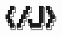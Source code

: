 ```
  ██╗    ██╗   ██╗██╗  
 ██╔╝   ██╔╝   ██║╚██╗ 
██╔╝   ██╔╝    ██║ ╚██╗
╚██╗  ██╔╝██   ██║ ██╔╝
 ╚██╗██╔╝ ╚█████╔╝██╔╝ 
  ╚═╝╚═╝   ╚════╝ ╚═╝  
                       
```


<!--
**MessyToilet/MessyToilet** is a ✨ _special_ ✨ repository because its `README.md` (this file) appears on your GitHub profile.

Here are some ideas to get you started:

- 🔭 I’m currently working on ...
- 🌱 I’m currently learning ...
- 👯 I’m looking to collaborate on ...
- 🤔 I’m looking for help with ...
- 💬 Ask me about ...
- 📫 How to reach me: ...
- 😄 Pronouns: ...
- ⚡ Fun fact: ...
-->
